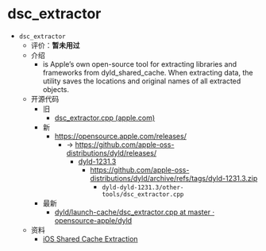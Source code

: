 # dsc_extractor

* `dsc_extractor`
  * 评价：**暂未用过**
  * 介绍
    * is Apple’s own open-source tool for extracting libraries and frameworks from dyld_shared_cache. When extracting data, the utility saves the locations and original names of all extracted objects.
  * 开源代码
    * 旧
      * [dsc_extractor.cpp (apple.com)](https://opensource.apple.com/source/dyld/dyld-433.5/launch-cache/dsc_extractor.cpp.auto.html)
    * 新
      * https://opensource.apple.com/releases/
        * -> https://github.com/apple-oss-distributions/dyld/releases/
          * [dyld-1231.3](https://github.com/apple-oss-distributions/dyld/releases/tag/dyld-1231.3)
            * https://github.com/apple-oss-distributions/dyld/archive/refs/tags/dyld-1231.3.zip
              * `dyld-dyld-1231.3/other-tools/dsc_extractor.cpp`
    * 最新
      * [dyld/launch-cache/dsc_extractor.cpp at master · opensource-apple/dyld](https://github.com/opensource-apple/dyld/blob/master/launch-cache/dsc_extractor.cpp)
  * 资料
    * [iOS Shared Cache Extraction](https://gist.github.com/NSExceptional/85527151eeec4b0640187a0a165da1cd)
